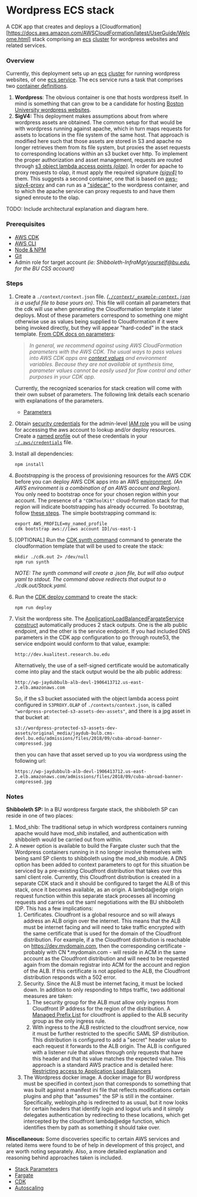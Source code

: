 # Wordpress ECS stack

A CDK app that creates and deploys a [Cloudformation][https://docs.aws.amazon.com/AWSCloudFormation/latest/UserGuide/Welcome.html] stack comprising an [ecs](https://docs.aws.amazon.com/AmazonECS/latest/developerguide/Welcome.html) [cluster](https://docs.aws.amazon.com/AmazonECS/latest/developerguide/clusters.html) for wordpress websites and related services.

### Overview

Currently, this deployment sets up an [ecs](https://docs.aws.amazon.com/AmazonECS/latest/developerguide/Welcome.html) [cluster](https://docs.aws.amazon.com/AmazonECS/latest/developerguide/clusters.html) for running wordpress websites, of one [ecs service](https://docs.aws.amazon.com/AmazonECS/latest/developerguide/ecs_services.html). The ecs service runs a task that comprises two [container definitions](https://docs.aws.amazon.com/AmazonECS/latest/developerguide/task_definition_parameters.html#container_definitions).

1. **Wordpress**:
   The obvious container is one that hosts wordpress itself. In mind is something that can grow to be a candidate for hosting [Boston University wordpress websites](https://www.bu.edu/tech/services/cccs/websites/www/wordpress/).
1. **SigV4:**
   This deployment makes assumptions about from where wordpress assets are obtained. The common setup for that would be with wordpress running against apache, which in turn maps requests for assets to locations in the file system of the same host. That approach is modified here such that those assets are stored in S3 and apache no longer retrieves them from its file system, but proxies the asset requests to corresponding locations within an s3 bucket over http. To implement the proper authorization and asset management, requests are routed through [s3 object lambda access points *(olap)*](https://docs.aws.amazon.com/AmazonS3/latest/userguide/transforming-objects.html). In order for apache to proxy requests to olap, it must apply the required signature *[(sigv4)](https://docs.aws.amazon.com/AmazonS3/latest/API/sig-v4-authenticating-requests.html)* to them. This suggests a second container, one that is based on [aws-sigv4-proxy](https://github.com/awslabs/aws-sigv4-proxy) and can run as a ["sidecar"](https://docs.aws.amazon.com/AmazonECS/latest/bestpracticesguide/fargate-security-considerations.html) to the wordpress container, and to which the apache service can proxy requests to and have them signed enroute to the olap.

TODO: Include architectural explanation and diagram here.

### Prerequisites

- [AWS CDK](https://docs.aws.amazon.com/cdk/v2/guide/home.html)
- [AWS CLI](https://aws.amazon.com/cli/)
- [Node & NPM](https://nodejs.org/en/download)
- [Git](https://git-scm.com/book/en/v2/Getting-Started-Installing-Git)
- Admin role for target account *(ie: Shibboleth-InfraMgt/yourself@bu.edu, for the BU CSS account)*

### Steps

1. Create a `./context/context.json` file. *([`./context/_example-context.json`](./context/_example-context.json) is a useful file to base yours on)*.
   This file will contain all parameters that the cdk will use when generating the Cloudformation template it later deploys. Most of these parameters correspond to something one might otherwise use as values being supplied to Cloudformation if it were being invoked directly, but they will appear "hard-coded" in the stack template. [From CDK docs on parameters](https://docs.aws.amazon.com/cdk/v2/guide/parameters.html):

   > *In general, we recommend against using AWS CloudFormation parameters with the AWS CDK. The usual ways to pass values into AWS CDK apps are [context values](https://docs.aws.amazon.com/cdk/v2/guide/context.html) and environment variables. Because they are not available at synthesis time, parameter values cannot be easily used for flow control and other purposes in your CDK app.*

   Currently, the recognized scenarios for stack creation will come with their own subset of parameters.
   The following link details each scenario with explanations of the parameters. 
   
   - [Parameters](./docs/parameters.md)
   
2. Obtain [security credentials](https://docs.aws.amazon.com/IAM/latest/UserGuide/security-creds.html?icmpid=docs_homepage_genref) for the admin-level [IAM role](https://docs.aws.amazon.com/IAM/latest/UserGuide/id_roles.html) you will be using for accessing the aws account to lookup and/or deploy resources.
   Create a [named profile](https://docs.aws.amazon.com/cli/latest/userguide/cli-configure-files.html#cli-configure-files-using-profiles) out of these credentials in your [`~/.aws/credentials`](https://docs.aws.amazon.com/cli/latest/userguide/cli-configure-files.html#cli-configure-files-where) file.
   
2. Install all dependencies:
  
   ```
   npm install
   ```
   
3. *Bootstrapping* is the process of provisioning resources for the AWS CDK before you can deploy AWS CDK apps into an AWS [environment](https://docs.aws.amazon.com/cdk/v2/guide/environments.html). *(An AWS environment is a combination of an AWS account and Region).* You only need to bootstrap once for your chosen region within your account. The presence of a `"CDKToolKit"` cloud-formation stack for that region will indicate bootstrapping has already occurred. To bootstrap, follow [these steps](https://docs.aws.amazon.com/cdk/v2/guide/bootstrapping.html#bootstrapping-howto). The simple bootstrapping command is:

   ```
   export AWS_PROFILE=my_named_profile
   cdk bootstrap aws://[aws account ID]/us-east-1
   ```

5. [OPTIONAL] Run the [CDK synth command](https://docs.aws.amazon.com/cdk/v2/guide/cli.html#cli-synth) command to generate the cloudformation template that will be used to create the stack:

   ```
   mkdir ./cdk.out 2> /dev/null
   npm run synth
   ```

   *NOTE: The synth command will create a .json file, but will also output yaml to stdout. The command above redirects that output to a ./cdk.out/Stack.yaml.*

3. Run the [CDK deploy command](https://docs.aws.amazon.com/cdk/v2/guide/cli.html#cli-deploy) to create the stack:

   ```
   npm run deploy
   ```
   
7. Visit the wordpress site.
   The [ApplicationLoadBalancedFargateService construct](https://docs.aws.amazon.com/cdk/api/v2/docs/aws-cdk-lib.aws_ecs_patterns.ApplicationLoadBalancedFargateService.html) automatically produces 2 stack outputs. One is the alb public endpoint, and the other is the service endpoint. If you had included DNS parameters in the CDK app configuration to go through route53, the service endpoint would conform to that value, example:

   ```
   http://dev.kualitest.research.bu.edu
   ```

   Alternatively, the use of a self-signed certificate would be automatically come into play and the stack output would be the alb public address:

   ```
   http://wp-jaydubbulb-alb-devl-1906413712.us-east-2.elb.amazonaws.com
   ```

   So, if the s3 bucket associated with the object lambda access point configured in `S3PROXY.OLAP` of `./contexts/context.json`, is called `"wordpress-protected-s3-assets-dev-assets"`, and there is a jpg asset in that bucket at:

   ```
   s3://wordpress-protected-s3-assets-dev-assets/original_media/jaydub-bulb.cms-devl.bu.edu/admissions/files/2018/09/cuba-abroad-banner-compressed.jpg
   ```

   then you can have that asset served up to you via wordpress using the following url:

   ```
   https://wp-jaydubbulb-alb-devl-1906413712.us-east-2.elb.amazonaws.com/admissions/files/2018/09/cuba-abroad-banner-compressed.jpg
   ```

   

### Notes

**Shibboleth SP:**
In a BU wordpress fargate stack, the shibboleth SP can reside in one of two places:

1. Mod_shib: The traditional setup in which wordpress containers running apache would have mod_shib installed, and authentication with shibboleth would be carried out from within.
2. A newer option is available to build the Fargate cluster such that the Wordpress containers running in it no longer involve themselves with being saml SP clients to shibboleth using the mod_shib module. A DNS option has been added to context parameters to opt for this situation be serviced by a pre-existing Cloudfront distribution that takes over this saml client role. Currently, this Cloudfront distribution is created in a separate CDK stack and it should be  configured to target the ALB of this stack, once it becomes available, as an origin. A lambda@edge origin request function within this separate stack processes all incoming requests and carries out the saml negotiations with the BU shibboleth IDP. This has a few implications:
   1. Certificates.
      Cloudfront is a global resource and so will always address an ALB origin over the internet. This means that the ALB must be internet facing and will need to take traffic encrypted with the same certificate that is used for the domain of the Cloudfront distribution. For example, if a the Cloudfront distribution is reachable on https://dev.mydomain.com, then the corresponding certificate - probably with CN *.mydomain.com - will reside in ACM in the same account as the Cloudfront distribution and will need to be requested again from the domain registrar into ACM for the account and region of the ALB. If this certificate is not applied to the ALB, the Cloudfront distribution responds with a 502 error.
   2. Security.
      Since the ALB must be internet facing, it must be locked down. In addition to only responding to https traffic, two additional measures are taken:
      1. The security group for the ALB must allow only ingress from Cloudfront IP address for the region of the distribution.
         A [Managed Prefix List](https://aws.amazon.com/blogs/networking-and-content-delivery/limit-access-to-your-origins-using-the-aws-managed-prefix-list-for-amazon-cloudfront/) for cloudfront is applied to the ALB security group as the only ingress rule.
      2. With ingress to the ALB restricted to the cloudfront service, now it must be further restricted to the specific SAML SP distribution.
         This distribution is configured to add a "secret" header value to each request it forwards to the ALB origin. The ALB is configured with a listener rule that allows through only requests that have this header and that its value matches the expected value. This approach is a standard AWS practice and is detailed here: [Restricting access to Application Load Balancers](https://docs.aws.amazon.com/AmazonCloudFront/latest/DeveloperGuide/restrict-access-to-load-balancer.html)
   3. The Wordpress docker image.
      A docker image for BU wordpress must be specified in context.json that corresponds to something that was built against a manifest ini file that reflects modifications certain plugins and php that "assumes" the SP is still in the container. Specifically, weblogin.php is redirected to as usual, but it now looks for certain headers that identify login and logout urls and it simply delegates authentication by redirecting to these locations, which get intercepted by the cloudfront lambda@edge function, which identifies them by path as something it should take over.

**Miscellaneous:**
Some discoveries specific to certain AWS services and related items were found to be of help in development of this project, and are worth noting separately. Also, a more detailed explanation and reasoning behind approaches taken is included. 

- [Stack Parameters](./docs/parameters.md)
- [Fargate](./docs/fargate.md)
- [CDK](./docs/cdk.md)
- [Autoscaling](./docs/autoscaling.md)
